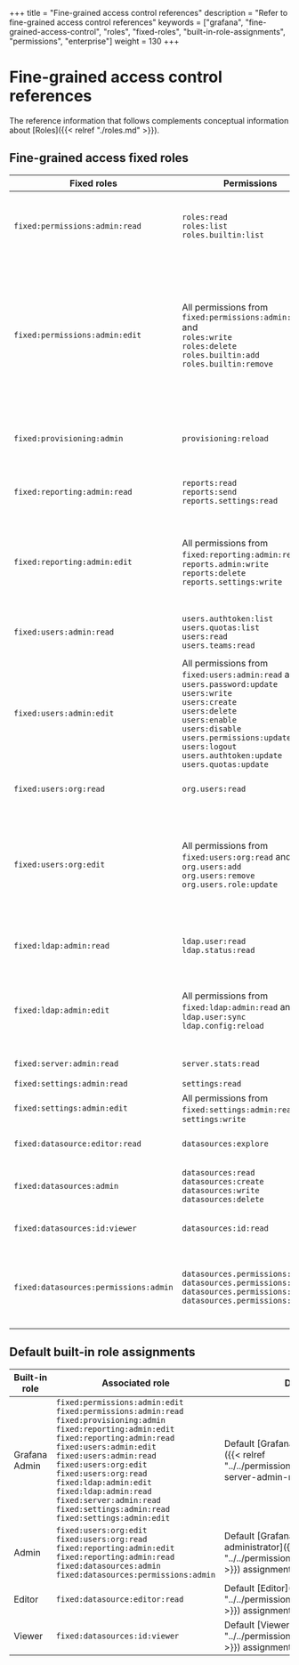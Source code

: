 +++
title = "Fine-grained access control references"
description = "Refer to fine-grained access control references"
keywords = ["grafana", "fine-grained-access-control", "roles", "fixed-roles", "built-in-role-assignments", "permissions", "enterprise"]
weight = 130
+++

# Fine-grained access control references

The reference information that follows complements conceptual information about [Roles]({{< relref "./roles.md" >}}).

## Fine-grained access fixed roles

| Fixed roles                           | Permissions                                                                                                                                                                                                                                                                  | Descriptions                                                                                                                              |
|---------------------------------------|------------------------------------------------------------------------------------------------------------------------------------------------------------------------------------------------------------------------------------------------------------------------------|-------------------------------------------------------------------------------------------------------------------------------------------|
| `fixed:permissions:admin:read`        | `roles:read`<br>`roles:list`<br>`roles.builtin:list`                                                                                                                                                                                                                         | Allows to list and get available roles and built-in role assignments.                                                                     |
| `fixed:permissions:admin:edit`        | All permissions from `fixed:permissions:admin:read` and <br>`roles:write`<br>`roles:delete`<br>`roles.builtin:add`<br>`roles.builtin:remove`                                                                                                                                 | Allows every read action and in addition allows to create, change and delete custom roles and create or remove built-in role assignments. |
| `fixed:provisioning:admin`            | `provisioning:reload`                                                                                                                                                                                                                                                        | Allow provisioning configurations to be reloaded.                                                                                         |
| `fixed:reporting:admin:read`          | `reports:read`<br>`reports:send`<br>`reports.settings:read`                                                                                                                                                                                                                  | Allows to read reports and report settings.                                                                                               |
| `fixed:reporting:admin:edit`          | All permissions from `fixed:reporting:admin:read` and <br>`reports.admin:write`<br>`reports:delete`<br>`reports.settings:write`                                                                                                                                              | Allows every read action for reports and in addition allows to administer reports.                                                        |
| `fixed:users:admin:read`              | `users.authtoken:list`<br>`users.quotas:list`<br>`users:read`<br>`users.teams:read`                                                                                                                                                                                          | Allows to list and get users and related information.                                                                                     |
| `fixed:users:admin:edit`              | All permissions from `fixed:users:admin:read` and <br>`users.password:update`<br>`users:write`<br>`users:create`<br>`users:delete`<br>`users:enable`<br>`users:disable`<br>`users.permissions:update`<br>`users:logout`<br>`users.authtoken:update`<br>`users.quotas:update` | Allows every read action for users and in addition allows to administer users.                                                            |
| `fixed:users:org:read`                | `org.users:read`                                                                                                                                                                                                                                                             | Allows to get user organizations.                                                                                                         |
| `fixed:users:org:edit`                | All permissions from `fixed:users:org:read` and <br>`org.users:add`<br>`org.users:remove`<br>`org.users.role:update`                                                                                                                                                         | Allows every read action for user organizations and in addition allows to administer user organizations.                                  |
| `fixed:ldap:admin:read`               | `ldap.user:read`<br>`ldap.status:read`                                                                                                                                                                                                                                       | Allows to read LDAP information and status.                                                                                               |
| `fixed:ldap:admin:edit`               | All permissions from `fixed:ldap:admin:read` and <br>`ldap.user:sync`<br>`ldap.config:reload`                                                                                                                                                                                | Allows every read action for LDAP and in addition allows to administer LDAP.                                                              |
| `fixed:server:admin:read`             | `server.stats:read`                                                                                                                                                                                                                                                          | Read server stats                                                                                                                         |
| `fixed:settings:admin:read`           | `settings:read`                                                                                                                                                                                                                                                              | Read settings                                                                                                                             |
| `fixed:settings:admin:edit`           | All permissions from `fixed:settings:admin:read` and<br>`settings:write`                                                                                                                                                                                                     | Update settings                                                                                                                           |
| `fixed:datasource:editor:read`        | `datasources:explore`                                                                                                                                                                                                                                                        | Allows to access the **Explore** tab                                                                                                      |
| `fixed:datasources:admin`             | `datasources:read`<br>`datasources:create`<br>`datasources:write`<br>`datasources:delete`                                                                                                                                                                                    | Allows to create, read, update, delete data sources.                                                                                      |
| `fixed:datasources:id:viewer`         | `datasources:id:read`                                                                                                                                                                                                                                                        | Allows to read data sources ID.                                                                                                           |
| `fixed:datasources:permissions:admin` | `datasources.permissions:create`<br> `datasources.permissions:read`<br> `datasources.permissions:delete`<br>`datasources.permissions:toggle`                                                                                                                                 | Allows to create, read, delete, enable, or disable data source permissions                                                                |

## Default built-in role assignments

| Built-in role | Associated role                                                                                                                                                                                                                                                                                                                                                                                                             | Description                                                                                                                 |
|---------------|-----------------------------------------------------------------------------------------------------------------------------------------------------------------------------------------------------------------------------------------------------------------------------------------------------------------------------------------------------------------------------------------------------------------------------|-----------------------------------------------------------------------------------------------------------------------------|
| Grafana Admin | `fixed:permissions:admin:edit`<br>`fixed:permissions:admin:read`<br>`fixed:provisioning:admin`<br>`fixed:reporting:admin:edit`<br>`fixed:reporting:admin:read`<br>`fixed:users:admin:edit`<br>`fixed:users:admin:read`<br>`fixed:users:org:edit`<br>`fixed:users:org:read`<br>`fixed:ldap:admin:edit`<br>`fixed:ldap:admin:read`<br>`fixed:server:admin:read`<br>`fixed:settings:admin:read`<br>`fixed:settings:admin:edit` | Default [Grafana server administrator]({{< relref "../../permissions/_index.md#grafana-server-admin-role" >}}) assignments. |
| Admin         | `fixed:users:org:edit`<br>`fixed:users:org:read`<br>`fixed:reporting:admin:edit`<br>`fixed:reporting:admin:read`<br>`fixed:datasources:admin`<br>`fixed:datasources:permissions:admin`                                                                                                                                                                                                                                      | Default [Grafana organization administrator]({{< relref "../../permissions/organization_roles.md" >}}) assignments.         |
| Editor        | `fixed:datasource:editor:read`                                                                                                                                                                                                                                                                                                                                                                                              | Default [Editor]({{< relref "../../permissions/organization_roles.md" >}}) assignments.                                     |
| Viewer        | `fixed:datasources:id:viewer`                                                                                                                                                                                                                                                                                                                                                                                               | Default [Viewer]({{< relref "../../permissions/organization_roles.md" >}}) assignments.                                     |

